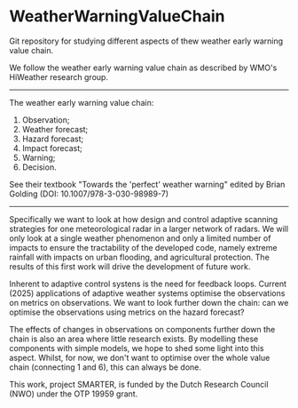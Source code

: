 # WeatherWarningValueChain
Git repository for studying different aspects of thew weather early warning value chain. 


We follow the weather early warning value chain as described by WMO's HiWeather research group.
___________
The weather early warning value chain:
  1. Observation;
  2. Weather forecast;
  3. Hazard forecast;
  4. Impact forecast;
  5. Warning;
  6. Decision.

See their textbook "Towards the 'perfect' weather warning" edited by Brian Golding (DOI: 10.1007/978-3-030-98989-7)
____________

Specifically we want to look at how design and control adaptive scanning strategies for one meteorological radar in a larger network of radars. We will only look at a single weather phenomenon and only a limited number of impacts to ensure the tractability of the developed code, namely extreme rainfall with impacts on urban flooding, and agricultural protection. The results of this first work will drive the development of future work. 

Inherent to adaptive control systens is the need for feedback loops. Current (2025) applications of adaptive weather systems optimise the observations on metrics on observations. We want to look further down the chain: can we optimise the observations using metrics on the hazard forecast?

The effects of changes in observations on components further down the chain is also an area where little research exists. By modelling these components with simple models, we hope to shed some light into this aspect. Whilst, for now, we don't want to optimise over the whole value chain (connecting 1 and 6), this can always be done.

 This work, project SMARTER, is funded by the Dutch Research Council (NWO) under the OTP 19959 grant.
